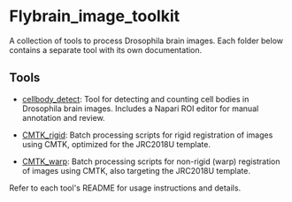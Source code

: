 # Flybrain_image_toolkit

A collection of tools to process Drosophila brain images. Each folder below contains a separate tool with its own documentation.

## Tools

- [cellbody_detect](cellbody_detect/README.md): Tool for detecting and counting cell bodies in Drosophila brain images. Includes a Napari ROI editor for manual annotation and review.

- [CMTK_rigid](CMTK_rigid/README.md): Batch processing scripts for rigid registration of images using CMTK, optimized for the JRC2018U template.

- [CMTK_warp](CMTK_warp/README.md): Batch processing scripts for non-rigid (warp) registration of images using CMTK, also targeting the JRC2018U template.

Refer to each tool's README for usage instructions and details.
